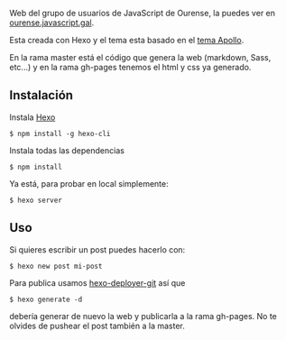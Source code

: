 Web del grupo de usuarios de JavaScript de Ourense, la puedes ver en [ourense.javascript.gal](http://ourense.javascript.gal).

Esta creada con Hexo y el tema esta basado en el [tema Apollo](https://github.com/pinggod/hexo-theme-apollo).

En la rama master está el código que genera la web (markdown, Sass, etc...) y en la rama gh-pages tenemos el html y css ya generado.

## Instalación

Instala [Hexo](https://hexo.io/docs/index.html)

`$ npm install -g hexo-cli`

Instala todas las dependencias

`$ npm install`

Ya está, para probar en local simplemente:

`$ hexo server`

## Uso

Si quieres escribir un post puedes hacerlo con:

`$ hexo new post mi-post`

Para publica usamos [hexo-deployer-git](https://github.com/hexojs/hexo-deployer-git) así que

`$ hexo generate -d`

debería generar de nuevo la web y publicarla a la rama gh-pages. No te olvides de pushear el post también a la master.
